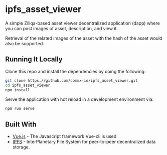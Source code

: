 # ipfs_asset_viewer

A simple Ziliqa-based asset viewer decentralized application (dapp) where you can post images of asset, description, and view it.

Retrieval of the related images of the asset with the hash of the asset would also be supported.

## Running It Locally

Clone this repo and install the dependencies by doing the following:

```bash
git clone https://github.com/commx-io/ipfs_asset_viewer.git
cd ipfs_asset_viewer
npm install
```

Serve the application with hot reload in a development environment via:

```bash
npm run serve
```

## Built With

* [Vue.js](https://vuejs.org/) - The Javascript framework Vue-cli is used
* [IPFS](https://docs.ipfs.io/) - InterPlanetary File System for peer-to-peer decentralized data storage.
